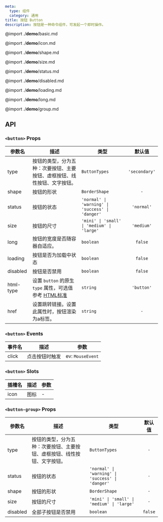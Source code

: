 ```yaml
meta:
  type: 组件
  category: 通用
title: 按钮 Button
description: 按钮是一种命令组件，可发起一个即时操作。
```

@import ./__demo__/basic.md

@import ./__demo__/icon.md

@import ./__demo__/shape.md

@import ./__demo__/size.md

@import ./__demo__/status.md

@import ./__demo__/disabled.md

@import ./__demo__/loading.md

@import ./__demo__/long.md

@import ./__demo__/group.md

## API


### `<button>` Props

|参数名|描述|类型|默认值|
|---|---|---|:---:|
|type|按钮的类型，分为五种：次要按钮、主要按钮、虚框按钮、线性按钮、文字按钮。|`ButtonTypes`|`'secondary'`|
|shape|按钮的形状|`BorderShape`|`-`|
|status|按钮的状态|`'normal' \| 'warning' \| 'success' \| 'danger'`|`'normal'`|
|size|按钮的尺寸|`'mini' \| 'small' \| 'medium' \| 'large'`|`'medium'`|
|long|按钮的宽度是否随容器自适应。|`boolean`|`false`|
|loading|按钮是否为加载中状态|`boolean`|`false`|
|disabled|按钮是否禁用|`boolean`|`false`|
|html-type|设置 `button` 的原生 `type` 属性，可选值参考 [HTML标准](https://developer.mozilla.org/en-US/docs/Web/HTML/Element/button#attr-type "_blank")|`string`|`'button'`|
|href|设置跳转链接。设置此属性时，按钮渲染为a标签。|`string`|`-`|
### `<button>` Events

|事件名|描述|参数|
|---|---|---|
|click|点击按钮时触发|ev: `MouseEvent`|
### `<button>` Slots

|插槽名|描述|参数|
|---|:---:|---|
|icon|图标|-|




### `<button-group>` Props

|参数名|描述|类型|默认值|
|---|---|---|:---:|
|type|按钮的类型，分为五种：次要按钮、主要按钮、虚框按钮、线性按钮、文字按钮。|`ButtonTypes`|`-`|
|status|按钮的状态|`'normal' \| 'warning' \| 'success' \| 'danger'`|`-`|
|shape|按钮的形状|`BorderShape`|`-`|
|size|按钮的尺寸|`'mini' \| 'small' \| 'medium' \| 'large'`|`-`|
|disabled|全部子按钮是否禁用|`boolean`|`false`|


